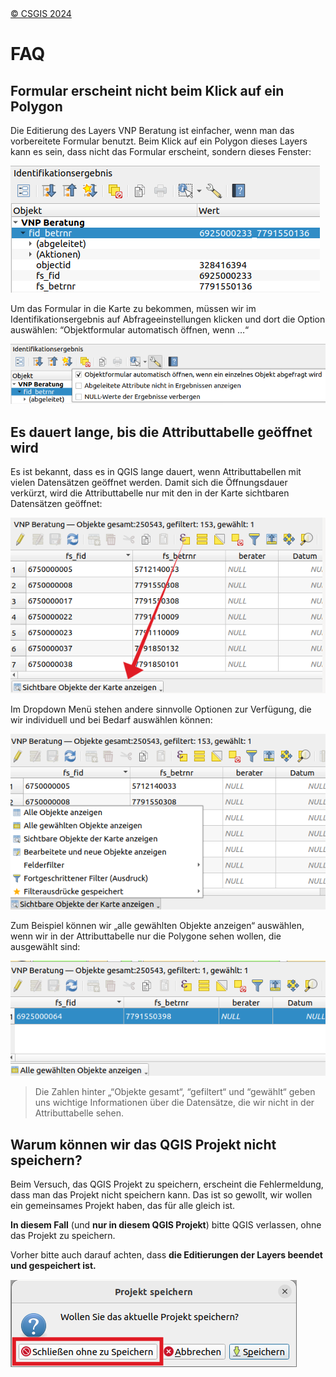 <!-- the Menu -->

<link rel="stylesheet" media="all" href="./styles.css" />
<div id="logo"><a href="https://csgis.de">© CSGIS 2024</a></div>
<div id="menu"></div>
<div id="jumpMenu"></div>
<script src="./menu.js"></script>
<script src="./jumpmenu.js"></script>

# FAQ

## Formular erscheint nicht beim Klick auf ein Polygon

Die Editierung des Layers VNP Beratung ist einfacher, wenn man das vorbereitete Formular benutzt. Beim Klick auf ein Polygon dieses Layers kann es sein, dass nicht das Formular erscheint, sondern dieses Fenster:

![](./images/10000001000001EF000000CB7D07BD378B187F6A.png)

Um das Formular in die Karte zu bekommen, müssen wir im Identifikationsergebnis auf Abfrageeinstellungen klicken und dort die Option auswählen: “Objektformular automatisch öffnen, wenn …“

![](./images/10000001000002C300000087426BB34C7C7254E3.png)

## Es dauert lange, bis die Attributtabelle geöffnet wird

Es ist bekannt, dass es in QGIS lange dauert, wenn Attributtabellen mit vielen Datensätzen geöffnet werden. Damit sich die Öffnungsdauer verkürzt, wird die Attributtabelle nur mit den in der Karte sichtbaren Datensätzen geöffnet:

![](./images/10000001000002550000014D2B245CDFA1DF0603.png)

Im Dropdown Menü stehen andere sinnvolle Optionen zur Verfügung, die wir individuell und bei Bedarf auswählen können:

![](./images/10000001000002550000014D1C7B54870D3DDFAC.png)

Zum Beispiel können wir „alle gewählten Objekte anzeigen“ auswählen, wenn wir in der Attributtabelle nur die Polygone sehen wollen, die ausgewählt sind:

![](./images/1000000100000247000000D5B456B17BCD7EFE87.png)

> Die Zahlen hinter „“Objekte gesamt“, “gefiltert“ und “gewählt“ geben uns wichtige Informationen über die Datensätze, die wir nicht in der  Attributtabelle sehen.

## Warum können wir das QGIS Projekt nicht speichern?

Beim Versuch, das QGIS Projekt zu speichern, erscheint die Fehlermeldung, dass man das Projekt nicht speichern kann. Das ist so gewollt, wir wollen ein gemeinsames Projekt haben, das für alle gleich ist.

**In diesem Fall** (und **nur in diesem QGIS Projekt**) bitte QGIS verlassen, ohne das Projekt zu speichern.

Vorher bitte auch darauf achten, dass **die Editierungen der Layers beendet und gespeichert ist.**

![](./images/10000001000001CA0000008CFCA82AC5EEC1F5AB.png)
